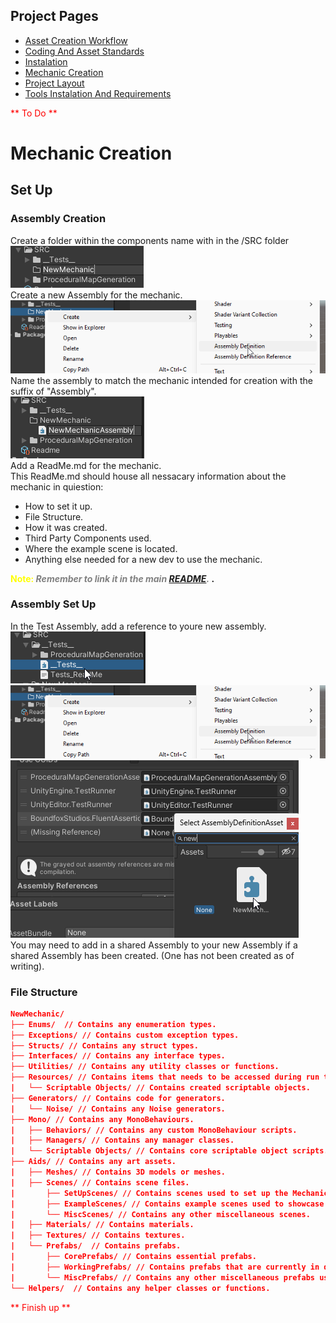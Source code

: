 

## Project Pages
- [Asset Creation Workflow](Docs/General/AssetCreationWorkflow.md)
- [Coding And Asset Standards](Docs/General/CodingAndAssetStandards.md)
- [Instalation](Docs/General/Instalation.MD)
- [Mechanic Creation](Docs/General/MechanicCreation.md)
- [Project Layout](Docs/General/ProjectLayout.MD)
- [Tools Instalation And Requirements](Docs/General/ToolsInstalationAndRequirements.md)


<span style="color:red">** To Do **</span>

# Mechanic Creation
## Set Up<br>
### Assembly Creation<br>
Create a folder within the  components name with in the /SRC folder<br>
![Unity_SRC](../Recources/General/Unity_SRC.png)<br>
Create a new Assembly for the mechanic.<br>
![Unity_AssemblyCreation](../Recources/General/Unity_AssemblyCreation.png)
Name the assembly to match the mechanic intended for creation with the suffix of "Assembly".<br>
![Unity_Assembly](../Recources/General/Unity_Assembly.png)<br>
Add a ReadMe.md for the mechanic.<br>
This ReadMe.md should house all nessacary information about the mechanic in quiestion:<br>
- How to set it up.<br>
- File Structure.<br>
- How it was created.<br>
- Third Party Components used.<br>
- Where the example scene is located.<br>
- Anything else needed for a new dev to use the mechanic.<br>

<strong><span style="color:Yellow">Note:</span><span style="color:grey"> *Remember to link it in the main [README](../../README.md).* </span>.</strong>

### Assembly Set Up<br>
In the Test Assembly, add a reference to youre new assembly.<br>
![Unity_TestAssembly](../Recources/General/Unity_TestAssembly.png)<br>
![Alt text](../Recources/General/Unity_AssemblyCreation.png)<br>
![Alt text](../Recources/General/Unity_AddReference.png)<br>
You may need to add in a shared Assembly to your new Assembly if a shared Assembly has been created. (One has not been created as of writing).<br>

### File Structure<br>
```json
NewMechanic/
├── Enums/  // Contains any enumeration types.
├── Exceptions/ // Contains custom exception types.
├── Structs/ // Contains any struct types.
├── Interfaces/ // Contains any interface types.
├── Utilities/ // Contains any utility classes or functions. 
├── Resources/ // Contains items that needs to be accessed during run time. 
|   └── Scriptable Objects/ // Contains created scriptable objects.
├── Generators/ // Contains code for generators.
|   └── Noise/ // Contains any Noise generators.
├── Mono/ // Contains any MonoBehaviours.
|   ├── Behaviors/ // Contains any custom MonoBehaviour scripts. 
|   ├── Managers/ // Contains any manager classes. 
|   └── Scriptable Objects/ // Contains core scriptable object scripts.
├── Aids/ // Contains any art assets.
|   ├── Meshes/ // Contains 3D models or meshes. 
|   ├── Scenes/ // Contains scene files.
|       ├── SetUpScenes/ // Contains scenes used to set up the Mechanic.
|       ├── ExampleScenes/ // Contains example scenes used to showcase features.
|       └── MiscScenes/ // Contains any other miscellaneous scenes.
|   ├── Materials/ // Contains materials. 
|   ├── Textures/ // Contains textures.
|   └── Prefabs/  // Contains prefabs.
|       ├── CorePrefabs/ // Contains essential prefabs.
|       ├── WorkingPrefabs/ // Contains prefabs that are currently in development.
|       └── MiscPrefabs/ // Contains any other miscellaneous prefabs used.
└── Helpers/  // Contains any helper classes or functions.
```
<span style="color:red">** Finish up **</span>